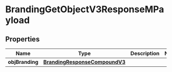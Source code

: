 
# BrandingGetObjectV3ResponseMPayload

## Properties
| Name | Type | Description | Notes |
| ------------ | ------------- | ------------- | ------------- |
| **objBranding** | [**BrandingResponseCompoundV3**](BrandingResponseCompoundV3.md) |  |  |



